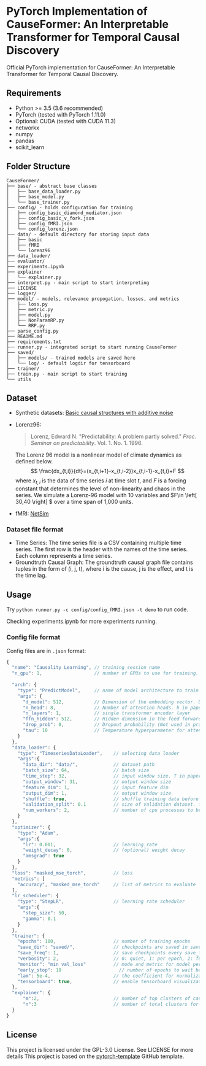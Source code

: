 # PyTorch Implementation of CauseFormer: An Interpretable Transformer for Temporal Causal Discovery

Official PyTorch implementation for CauseFormer: An Interpretable Transformer for Temporal Causal Discovery.

## Requirements

* Python >= 3.5 (3.6 recommended)
* PyTorch (tested with PyTorch 1.11.0)
* Optional: CUDA (tested with CUDA 11.3)
* networkx
* numpy
* pandas
* scikit_learn

## Folder Structure
  ```
  CauseFormer/
  ├── base/ - abstract base classes
  │   ├── base_data_loader.py
  │   ├── base_model.py
  │   └── base_trainer.py
  ├── config/ - holds configuration for training
  │   ├── config_basic_diamond_mediator.json
  │   ├── config_basic_v_fork.json
  │   ├── config_fMRI.json
  │   └── config_lorenz.json
  ├── data/ - default directory for storing input data
  │   ├── basic
  │   ├── fMRI
  │   └── lorenz96
  ├── data_loader/
  ├── evaluator/
  ├── experiments.ipynb
  ├── explainer
  │   └── explainer.py
  ├── interpret.py - main script to start interpreting
  ├── LICENSE
  ├── logger/
  ├── model/ - models, relevance propogation, losses, and metrics
  │   ├── loss.py
  │   ├── metric.py
  │   ├── model.py
  │   ├── NonParamRP.py
  │   └── RRP.py
  ├── parse_config.py
  ├── README.md
  ├── requirements.txt
  ├── runner.py - integrated script to start running CauseFormer
  ├── saved/
  │   ├── models/ - trained models are saved here
  │   └── log/ - default logdir for tensorboard
  ├── trainer/
  ├── train.py - main script to start training
  └── utils
  ```

## Dataset

- Synthetic datasets: [Basic causal structures with additive noise](https://dataverse.harvard.edu/dataverse/basic_causal_structures_additive_noise)

- Lorenz96: 

  > Lorenz, Edward N. "Predictability: A problem partly solved." *Proc. Seminar on predictability*. Vol. 1. No. 1. 1996.

  The Lorenz 96 model is a nonlinear model of climate dynamics as defined below. 
  $$
  \frac{dx_{t,i}}{dt}=(x_{t,i+1}-x_{t,i-2})x_{t,i-1}-x_{t,i}+F
  $$
  where $x_{t,i}$ is the data of time series $i$ at time slot $t$, and $F$ is a forcing constant that determines the level of non-linearity and chaos in the series. We simulate a Lorenz-96 model with 10 variables and $F\in \left[ 30,40 \right] $ over a time span of 1,000 units.

- fMRI: [NetSim](https://www.fmrib.ox.ac.uk/datasets/netsim/index.html)

### Dataset file format

- Time Series: The time series file is a CSV containing multiple time series. The first row is the header with the names of the time series. Each column represents a time series.
- Groundtruth Causal Graph: The groundtruth causal graph file contains tuples in the form of (i, j, t), where i is the cause, j is the effect, and t is the time lag.

## Usage

Try `python runner.py -c config/config_fMRI.json -t demo` to run code.

Checking experiments.ipynb for more experiments running.

### Config file format
Config files are in `.json` format:
```javascript
{
  "name": "Causality Learning", // training session name
  "n_gpu": 1,                   // number of GPUs to use for training.
  
  "arch": {
    "type": "PredictModel",     // name of model architecture to train
    "args": {
      "d_model": 512,           // Dimension of the embedding vector. D_QK in paper
      "n_head": 8,              // Number of attention heads. h in paper
      "n_layers": 1,            // single transformer encoder layer
      "ffn_hidden": 512,        // Hidden dimension in the feed forward layer. d_FFN in paper
      "drop_prob": 0,           // Dropout probability (Not used in practice)
      "tau": 10                 // Temperature hyperparameter for attention softmax
    }                
  },
  "data_loader": {
    "type": "TimeseriesDataLoader",    // selecting data loader
    "args":{
      "data_dir": "data/",             // dataset path
      "batch_size": 64,                // batch size
      "time_step": 32,                 // input window size. T in paper
      "output_window": 31,             // output window size
      "feature_dim": 1,                // input feature dim
      "output_dim": 1,                 // output window size
      "shuffle": true,                 // shuffle training data before splitting
      "validation_split": 0.1          // size of validation dataset. float(portion) or int(number of samples)
      "num_workers": 2,                // number of cpu processes to be used for data loading
    }
  },
  "optimizer": {
    "type": "Adam",
    "args":{
      "lr": 0.001,                     // learning rate
      "weight_decay": 0,               // (optional) weight decay
      "amsgrad": true
    }
  },
  "loss": "masked_mse_torch",          // loss
  "metrics": [
    "accuracy", "masked_mse_torch"     // list of metrics to evaluate
  ],                         
  "lr_scheduler": {
    "type": "StepLR",                  // learning rate scheduler
    "args":{
      "step_size": 50,          
      "gamma": 0.1
    }
  },
  "trainer": {
    "epochs": 100,                     // number of training epochs
    "save_dir": "saved/",              // checkpoints are saved in save_dir/models/name
    "save_freq": 1,                    // save checkpoints every save_freq epochs
    "verbosity": 2,                    // 0: quiet, 1: per epoch, 2: full
    "monitor": "min val_loss"          // mode and metric for model performance monitoring. set 'off' to disable.
    "early_stop": 10	                 // number of epochs to wait before early stop. set 0 to disable.
    "lam": 5e-4,                       // the coefficient for normalization
    "tensorboard": true,               // enable tensorboard visualization
  },
  "explainer": {
      "m":2,                           // number of top clusters of causal scores to consider.
      "n":3                            // number of total clusters for k-means clustering.
  }
}
```

## License
This project is licensed under the  GPL-3.0 License. See LICENSE for more details
This project is based on the [pytorch-template](https://github.com/victoresque/pytorch-template) GitHub template.

